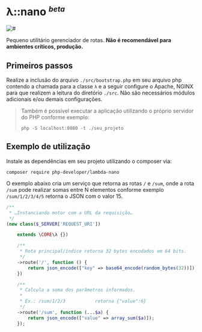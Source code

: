 # λ::nano <sup><small><i>beta</i></small></sup>
![#](https://img.shields.io/badge/λ-nano-e60?style=flat-square)

Pequeno utilitário gerenciador de rotas. **Não é recomendável para ambientes críticos, produção.**

## Primeiros passos

Realize a inclusão do arquivo `./src/bootstrap.php` em seu arquivo php contendo a chamada para a classe `λ` e a seguir configure o Apache, NGINX para que realizem a leitura do diretório `./src`. Não são necessários módulos adicionais e/ou demais configurações.

> Também é possível executar a aplicação utilizando o próprio servidor do PHP conforme exemplo:
> ```
> php -S localhost:8080 -t ./seu_projeto
> ```


## Exemplo de utilização

Instale as dependências em seu projeto utilizando o composer via:
```
composer require php-developer/lambda-nano
```

O exemplo abaixo cria um serviço que retorna as rotas `/` e `/sum`, onde a rota `/sum` pode realizar somas entre N elementos conforme exemplo `/sum/1/2/3/4/5` retorna o JSON com o valor 15.

```php
/**
 * …Instanciando motor com a URL da requisição…
 */
(new class($_SERVER['REQUEST_URI'])

    extends \CORE\λ {})

    /**
     * Rota principal/índice retorna 32 bytes encodados em 64 bits.
     */
    ->route('/', function () {
        return json_encode(["key" => base64_encode(random_bytes(32))]);
    })

    /**
     * Calcula a soma dos parâmetros informados.
     *
     * Ex.: /sum/1/2/3           retorna {"value":6}
     */
    ->route('/sum', function (...$a) {
        return json_encode(["value" => array_sum($a)]);
    });
```